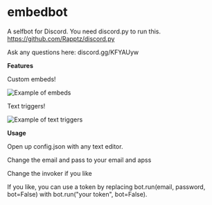 # embedbot
A selfbot for Discord.
You need discord.py to run this.
https://github.com/Rapptz/discord.py

Ask any questions here: discord.gg/KFYAUyw

__Features__

Custom embeds!

![Example of embeds](https://files.catbox.moe/6d1npp.gif)

Text triggers!

![Example of text triggers](https://files.catbox.moe/1z2kiq.gif)

__Usage__

Open up config.json with any text editor.

Change the email and pass to your email and apss

Change the invoker if you like

If you like, you can use a token by replacing bot.run(email, password, bot=False) with bot.run("your token", bot=False).
